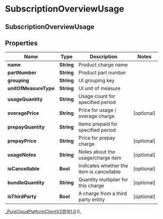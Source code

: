 # SubscriptionOverviewUsage

## SubscriptionOverviewUsage

## Properties

|Name | Type | Description | Notes|
|------------ | ------------- | ------------- | -------------|
| **name** | **String** | Product charge name | |
| **partNumber** | **String** | Product part number | |
| **grouping** | **String** | UI grouping key | |
| **unitOfMeasureType** | **String** | UI unit of measure | |
| **usageQuantity** | **String** | Usage count for specified period | |
| **overagePrice** | **String** | Price for usage / overage charge | [optional] |
| **prepayQuantity** | **String** | Items prepaid for specified period | |
| **prepayPrice** | **String** | Price for prepay charge | [optional] |
| **usageNotes** | **String** | Notes about the usage/charge item | [optional] |
| **isCancellable** | **Bool** | Indicates whether the item is cancellable | [optional] |
| **bundleQuantity** | **String** | Quantity multiplier for this charge | [optional] |
| **isThirdParty** | **Bool** | A charge from a third party entity | [optional] |



_PureCloudPlatformClientV2@161.0.0_
